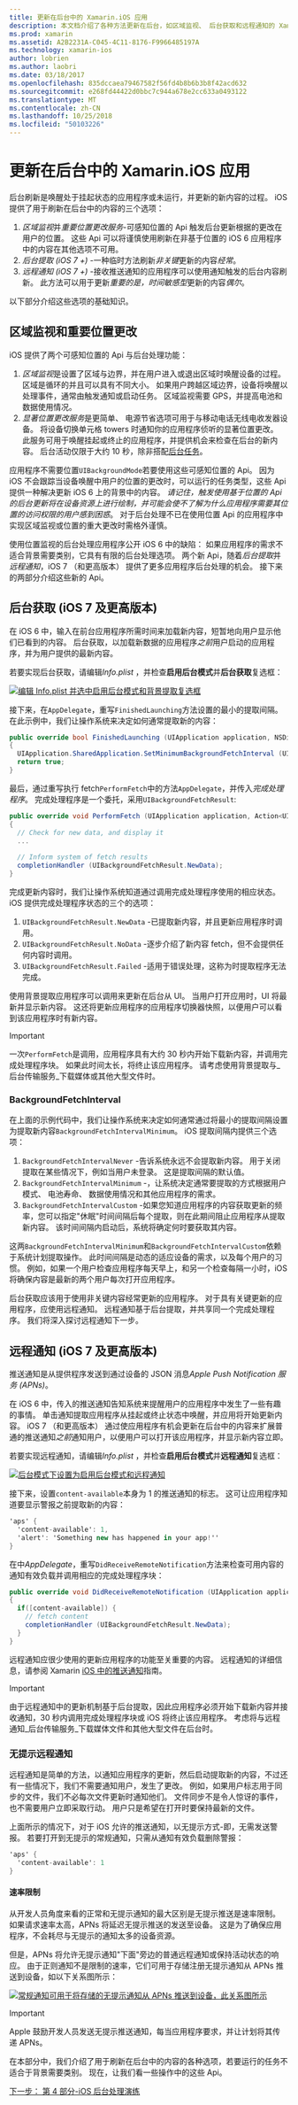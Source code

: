 ```yaml
---
title: 更新在后台中的 Xamarin.iOS 应用
description: 本文档介绍了各种方法更新在后台，如区域监视、 后台获取和远程通知的 Xamarin.iOS 应用。
ms.prod: xamarin
ms.assetid: A2B2231A-C045-4C11-8176-F9966485197A
ms.technology: xamarin-ios
author: lobrien
ms.author: laobri
ms.date: 03/18/2017
ms.openlocfilehash: 835dccaea79467582f56fd4b8b6b3b8f42acd632
ms.sourcegitcommit: e268fd44422d0bbc7c944a678e2cc633a0493122
ms.translationtype: MT
ms.contentlocale: zh-CN
ms.lasthandoff: 10/25/2018
ms.locfileid: "50103226"
---
```

# <a name="updating-a-xamarinios-app-in-the-background"></a>更新在后台中的 Xamarin.iOS 应用

后台刷新是唤醒处于挂起状态的应用程序或未运行，并更新的新内容的过程。 iOS 提供了用于刷新在后台中的内容的三个选项：

1.  *区域监视*并*重要位置更改服务*-可感知位置的 Api 触发后台更新根据的更改在用户的位置。 这些 Api 可以将谨慎使用刷新在非基于位置的 iOS 6 应用程序中的内容在其他选项不可用。
1.  *后台提取 (iOS 7 +)* -一种临时方法刷新*非关键*更新的内容*经常*。
1.  *远程通知 (iOS 7 +)* -接收推送通知的应用程序可以使用通知触发的后台内容刷新。 此方法可以用于更新*重要的是，时间敏感型*更新的内容*偶尔*。


以下部分介绍这些选项的基础知识。

## <a name="region-monitoring-and-significant-location-changes"></a>区域监视和重要位置更改

iOS 提供了两个可感知位置的 Api 与后台处理功能：

1.  *区域监视*是设置了区域与边界，并在用户进入或退出区域时唤醒设备的过程。 区域是循环的并且可以具有不同大小。 如果用户跨越区域边界，设备将唤醒以处理事件，通常由触发通知或启动任务。 区域监视需要 GPS，并提高电池和数据使用情况。
1.  *显著位置更改服务*是更简单、 电源节省选项可用于与移动电话无线电收发器设备。 将设备切换单元格 towers 时通知你的应用程序侦听的显著位置更改。 此服务可用于唤醒挂起或终止的应用程序，并提供机会来检查在后台的新内容。 后台活动仅限于大约 10 秒，除非搭配[后台任务](~/ios/app-fundamentals/backgrounding/ios-backgrounding-techniques/ios-backgrounding-with-tasks.md)。


应用程序不需要位置`UIBackgroundMode`若要使用这些可感知位置的 Api。 因为 iOS 不会跟踪当设备唤醒中用户的位置的更改时，可以运行的任务类型，这些 Api 提供一种解决更新 iOS 6 上的背景中的内容。 *请记住，触发使用基于位置的 Api 的后台更新将在设备资源上进行绘制，并可能会使不了解为什么应用程序需要其位置的访问权限的用户感到困惑*。 对于后台处理不已在使用位置 Api 的应用程序中实现区域监视或位置的重大更改时需格外谨慎。

使用位置监视的后台处理应用程序公开 iOS 6 中的缺陷： 如果应用程序的需求不适合背景需要类别，它具有有限的后台处理选项。 两个新 Api，随着*后台提取*并*远程通知*，iOS 7 （和更高版本） 提供了更多应用程序后台处理的机会。 接下来的两部分介绍这些新的 Api。

<a name="background_fetch" />

## <a name="background-fetch-ios-7-and-greater"></a>后台获取 (iOS 7 及更高版本)

在 iOS 6 中，输入在前台应用程序所需时间来加载新内容，短暂地向用户显示他们已看到的内容。 后台获取，以加载新数据的应用程序*之前*用户启动的应用程序，并为用户提供的最新内容。

若要实现后台获取，请编辑*Info.plist* ，并检查**启用后台模式**并**后台获取**复选框：

 [![](updating-an-application-in-the-background-images/fetch.png "编辑 Info.plist 并选中启用后台模式和背景提取复选框")](updating-an-application-in-the-background-images/fetch.png#lightbox)

接下来，在`AppDelegate`，重写`FinishedLaunching`方法设置的最小的提取间隔。 在此示例中，我们让操作系统来决定如何通常提取新的内容：

```csharp
public override bool FinishedLaunching (UIApplication application, NSDictionary launchOptions)
{
  UIApplication.SharedApplication.SetMinimumBackgroundFetchInterval (UIApplication.BackgroundFetchIntervalMinimum);
  return true;
}
```

最后，通过重写执行 fetch`PerformFetch`中的方法`AppDelegate`，并传入*完成处理程序*。 完成处理程序是一个委托，采用`UIBackgroundFetchResult`:

```csharp
public override void PerformFetch (UIApplication application, Action<UIBackgroundFetchResult> completionHandler)
{
  // Check for new data, and display it
  ...
  
  // Inform system of fetch results
  completionHandler (UIBackgroundFetchResult.NewData);
}
```

完成更新内容时，我们让操作系统知道通过调用完成处理程序使用的相应状态。 iOS 提供完成处理程序状态的三个的选项：

1.  `UIBackgroundFetchResult.NewData` -已提取新内容，并且更新应用程序时调用。
1.  `UIBackgroundFetchResult.NoData` -逐步介绍了新内容 fetch，但不会提供任何内容时调用。
1.  `UIBackgroundFetchResult.Failed` -适用于错误处理，这称为时提取程序无法完成。


使用背景提取应用程序可以调用来更新在后台从 UI。 当用户打开应用时，UI 将最新并显示新内容。 这还将更新应用程序的应用程序切换器快照，以便用户可以看到该应用程序时有新内容。

> [!IMPORTANT]
> 一次`PerformFetch`是调用，应用程序具有大约 30 秒内开始下载新内容，并调用完成处理程序块。 如果此时间太长，将终止该应用程序。 请考虑使用背景提取与_后台传输服务_下载媒体或其他大型文件时。


### <a name="backgroundfetchinterval"></a>BackgroundFetchInterval

在上面的示例代码中，我们让操作系统来决定如何通常通过将最小的提取间隔设置为提取新内容`BackgroundFetchIntervalMinimum`。 iOS 提取间隔内提供三个选项：

1.  `BackgroundFetchIntervalNever` -告诉系统永远不会提取新内容。 用于关闭提取在某些情况下，例如当用户未登录。 这是提取间隔的默认值。 
1.  `BackgroundFetchIntervalMinimum` -，让系统决定通常要提取的方式根据用户模式、 电池寿命、 数据使用情况和其他应用程序的需求。
1.  `BackgroundFetchIntervalCustom` -如果您知道应用程序的内容获取更新的频率，您可以指定"休眠"时间间隔后每个提取，则在此期间阻止应用程序从提取新内容。 该时间间隔内启动后，系统将确定何时要获取其内容。


这两`BackgroundFetchIntervalMinimum`和`BackgroundFetchIntervalCustom`依赖于系统计划提取操作。 此时间间隔是动态的适应设备的需求，以及每个用户的习惯。 例如，如果一个用户检查应用程序每天早上，和另一个检查每隔一小时，iOS 将确保内容是最新的两个用户每次打开应用程序。

后台获取应该用于使用非关键内容经常更新的应用程序。 对于具有关键更新的应用程序，应使用远程通知。 远程通知基于后台提取，并共享同一个完成处理程序。 我们将深入探讨远程通知下一步。

 <a name="remote_notifications" />


## <a name="remote-notifications-ios-7-and-greater"></a>远程通知 (iOS 7 及更高版本)

推送通知是从提供程序发送到通过设备的 JSON 消息*Apple Push Notification 服务 (APNs)*。

在 iOS 6 中，传入的推送通知告知系统来提醒用户的应用程序中发生了一些有趣的事情。 单击通知提取应用程序从挂起或终止状态中唤醒，并应用将开始更新内容。 iOS 7 （和更高版本） 通过使应用程序有机会更新在后台中的内容来扩展普通的推送通知*之前*通知用户，以便用户可以打开该应用程序，并显示新内容立即。

若要实现远程通知，请编辑*Info.plist* ，并检查**启用后台模式**并**远程通知**复选框：

 [![](updating-an-application-in-the-background-images/remote.png "后台模式下设置为启用后台模式和远程通知")](updating-an-application-in-the-background-images/remote.png#lightbox)

接下来，设置`content-available`本身为 1 的推送通知的标志。 这可让应用程序知道要显示警报之前提取新的内容：

```csharp
'aps' {
  'content-available': 1,
  'alert': 'Something new has happened in your app!''
}
```

在中*AppDelegate*，重写`DidReceiveRemoteNotification`方法来检查可用内容的通知有效负载并调用相应的完成处理程序块：

```csharp
public override void DidReceiveRemoteNotification (UIApplication application, NSDictionary userInfo, Action<UIBackgroundFetchResult> completionHandler)
{
  if([content-available]) {
    // fetch content
    completionHandler (UIBackgroundFetchResult.NewData);
  }
}
```

远程通知应很少使用的更新应用程序的功能至关重要的内容。 远程通知的详细信息，请参阅 Xamarin [iOS 中的推送通知](~/ios/platform/user-notifications/deprecated/remote-notifications-in-ios.md)指南。

> [!IMPORTANT]
> 由于远程通知中的更新机制基于后台提取，因此应用程序必须开始下载新内容并接收通知，30 秒内调用完成处理程序块或 iOS 将终止该应用程序。 考虑将与远程通知_后台传输服务_下载媒体文件和其他大型文件在后台时。


### <a name="silent-remote-notifications"></a>无提示远程通知

远程通知是简单的方法，以通知应用程序的更新，然后启动提取新的内容，不过还有一些情况下，我们不需要通知用户，发生了更改。 例如，如果用户标志用于同步的文件，我们不必每次文件更新时通知他们。 文件同步不是令人惊讶的事件，也不需要用户立即采取行动。 用户只是希望在打开时要保持最新的文件。

上面所示的情况下，对于 iOS 允许的推送通知，以无提示方式-即，无需发送警报。 若要打开到无提示的常规通知，只需从通知有效负载删除警报：

```csharp
'aps' {
  'content-available': 1
}
```

#### <a name="rate-limits"></a>速率限制

从开发人员角度来看的正常和无提示通知的最大区别是无提示推送是速率限制。 如果请求速率太高，APNs 将延迟无提示推送的发送至设备。 这是为了确保应用程序，不会耗尽与无提示的通知太多的设备资源。

但是，APNs 将允许无提示通知"下面"旁边的普通远程通知或保持活动状态的响应。 由于正则通知不是限制的速率，它们可用于存储注册无提示通知从 APNs 推送到设备，如以下关系图所示：

 [![](updating-an-application-in-the-background-images/silent.png "常规通知可用于将存储的无提示通知从 APNs 推送到设备，此关系图所示")](updating-an-application-in-the-background-images/silent.png#lightbox)

> [!IMPORTANT]
> Apple 鼓励开发人员发送无提示推送通知，每当应用程序要求，并让计划将其传递 APNs。


在本部分中，我们介绍了用于刷新在后台中的内容的各种选项，若要运行的任务不适合于背景需要类别。 现在，让我们看一些操作中的这些 Api。

 [下一步： 第 4 部分-iOS 后台处理演练](~/ios/app-fundamentals/backgrounding/ios-backgrounding-walkthroughs/index.md)
